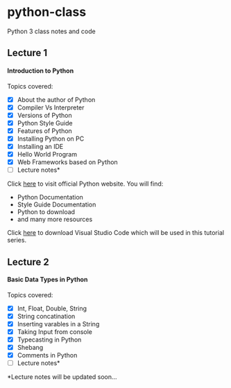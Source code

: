 # python-class
Python 3 class notes and code

## Lecture 1
#### Introduction to Python
Topics covered:
- [x] About the author of Python
- [x] Compiler Vs Interpreter
- [x] Versions of Python
- [x] Python Style Guide
- [x] Features of Python
- [x] Installing Python on PC
- [x] Installing an IDE
- [x] Hello World Program
- [x] Web Frameworks based on Python
- [ ] Lecture notes*

Click [here](https://www.python.org/) to visit official Python website.
You will find:
* Python Documentation
* Style Guide Documentation
* Python to download
* and many more resources

Click [here](https://code.visualstudio.com/download) to download Visual Studio Code which will be used in this tutorial series.

## Lecture 2
#### Basic Data Types in Python
Topics covered:
- [x] Int, Float, Double, String
- [x] String concatination
- [x] Inserting varables in a String
- [x] Taking Input from console
- [x] Typecasting in Python
- [x] Shebang
- [x] Comments in Python
- [ ] Lecture notes*

*Lecture notes will be updated soon...